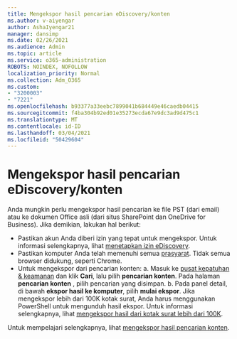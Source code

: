 ```yaml
---
title: Mengekspor hasil pencarian eDiscovery/konten
ms.author: v-aiyengar
author: AshaIyengar21
manager: dansimp
ms.date: 02/26/2021
ms.audience: Admin
ms.topic: article
ms.service: o365-administration
ROBOTS: NOINDEX, NOFOLLOW
localization_priority: Normal
ms.collection: Adm_O365
ms.custom:
- "3200003"
- "7221"
ms.openlocfilehash: b93377a33eebc7899041b684449e46caedb04415
ms.sourcegitcommit: f4ba304b92ed01e35273ecda67e9dc3ad9d475c1
ms.translationtype: MT
ms.contentlocale: id-ID
ms.lasthandoff: 03/04/2021
ms.locfileid: "50429604"
---
```

# <a name="export-ediscoverycontent-search-results"></a>Mengekspor hasil pencarian eDiscovery/konten

Anda mungkin perlu mengekspor hasil pencarian ke file PST (dari email) atau ke dokumen Office asli (dari situs SharePoint dan OneDrive for Business). Jika demikian, lakukan hal berikut:

- Pastikan akun Anda diberi izin yang tepat untuk mengekspor. Untuk informasi selengkapnya, lihat [menetapkan izin eDiscovery](https://go.microsoft.com/fwlink/?linkid=2102406).
- Pastikan komputer Anda telah memenuhi semua [prasyarat](https://docs.microsoft.com/office365/securitycompliance/export-search-results#before-you-begin). Tidak semua browser didukung, seperti Chrome.
- Untuk mengekspor dari pencarian konten: a. Masuk ke [pusat kepatuhan & keamanan](https://protection.office.com/contentsearch) dan klik **Cari**, lalu pilih **pencarian konten**. Pada halaman **pencarian konten** , pilih pencarian yang disimpan.
    b. Pada panel detail, di bawah **ekspor hasil ke komputer**, pilih **mulai ekspor**. Jika mengekspor lebih dari 100K kotak surat, Anda harus menggunakan PowerShell untuk mengunduh hasil ekspor. Untuk informasi selengkapnya, lihat [mengekspor hasil dari kotak surat lebih dari 100K](https://go.microsoft.com/fwlink/?linkid=2143861).

Untuk mempelajari selengkapnya, lihat [mengekspor hasil pencarian konten](https://go.microsoft.com/fwlink/?linkid=2102118).